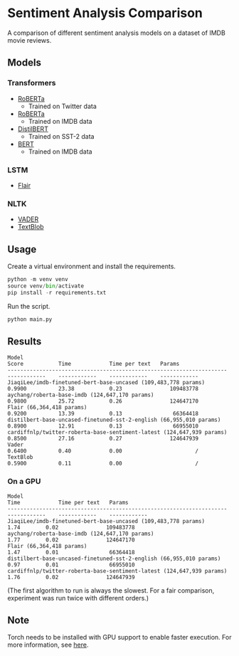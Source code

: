 # Sentiment Analysis Comparison

A comparison of different sentiment analysis models on a dataset of IMDB movie reviews.

## Models
### Transformers
- [RoBERTa](https://huggingface.co/cardiffnlp/twitter-roberta-base-sentiment-latest)
  - Trained on Twitter data
- [RoBERTa](https://huggingface.co/"aychang/roberta-base-imdb)
  - Trained on IMDB data
- [DistilBERT](https://huggingface.co/distilbert-base-uncased-finetuned-sst-2-english)
  - Trained on SST-2 data
- [BERT](https://huggingface.co/JiaqiLee/imdb-finetuned-bert-base-uncased)
  - Trained on IMDB data

### LSTM
- [Flair](https://github.com/flairNLP/flair)

### NLTK
- [VADER](https://github.com/cjhutto/vaderSentiment)
- [TextBlob](https://textblob.readthedocs.io/en/dev/)


## Usage
Create a virtual environment and install the requirements.
```python
python -m venv venv
source venv/bin/activate
pip install -r requirements.txt
```
Run the script.
```python
python main.py
```

## Results
```text
Model                                                                	Score       	Time        	Time per text	Params      
---------------------------------------------------------------------	------------	------------	------------	------------
JiaqiLee/imdb-finetuned-bert-base-uncased (109,483,778 params)       	0.9900      	23.38       	0.23        	   109483778
aychang/roberta-base-imdb (124,647,170 params)                       	0.9800      	25.72       	0.26        	   124647170
Flair (66,364,418 params)                                            	0.9200      	13.39       	0.13        	    66364418
distilbert-base-uncased-finetuned-sst-2-english (66,955,010 params)  	0.8900      	12.91       	0.13        	    66955010
cardiffnlp/twitter-roberta-base-sentiment-latest (124,647,939 params)	0.8500      	27.16       	0.27        	   124647939
Vader                                                                	0.6400      	0.40        	0.00        	           /
TextBlob                                                             	0.5900      	0.11        	0.00        	           /
```
### On a GPU
```text
Model                                                                	Time        	Time per text	Params      
---------------------------------------------------------------------	------------	------------	------------
JiaqiLee/imdb-finetuned-bert-base-uncased (109,483,778 params)       	1.74       	0.02        	   109483778
aychang/roberta-base-imdb (124,647,170 params)                       	1.77       	0.02        	   124647170
Flair (66,364,418 params)                                            	1.47       	0.01        	    66364418
distilbert-base-uncased-finetuned-sst-2-english (66,955,010 params)  	0.97       	0.01        	    66955010
cardiffnlp/twitter-roberta-base-sentiment-latest (124,647,939 params)	1.76       	0.02        	   124647939
```
(The first algorithm to run is always the slowest. For a fair comparison, experiment was run twice with different orders.)
## Note
Torch needs to be installed with GPU support to enable faster execution. For more information, see [here](https://pytorch.org/).
